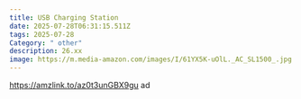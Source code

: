 ```yaml
---
title: USB Charging Station
date: 2025-07-28T06:31:15.511Z
tags: 2025-07-28
Category: " other"
description: 26.xx
image: https://m.media-amazon.com/images/I/61YX5K-uOlL._AC_SL1500_.jpg
---
```

https://amzlink.to/az0t3unGBX9gu ad